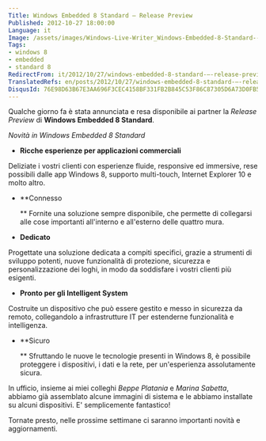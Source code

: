 ```yaml
---
Title: Windows Embedded 8 Standard – Release Preview
Published: 2012-10-27 18:00:00
Language: it
Image: /assets/images/Windows-Live-Writer_Windows-Embedded-8-Standard--Release-Pre_10CD9_WE_Logo_3.gif
Tags:
- windows 8
- embedded
- standard 8
RedirectFrom: it/2012/10/27/windows-embedded-8-standard-–-release-preview.aspx
TranslatedRefs: en/posts/2012/10/27/windows-embedded-8-standard-–-release-preview.md
DisqusId: 76E98D63B67E3AA696F3CEC4158BF331FB2B845C53F86C87305D6A73D0FB5FE0
---
```

Qualche giorno fa è stata annunciata e resa disponibile ai partner la *Release Preview* di **Windows Embedded 8 Standard**.

*Novità in Windows Embedded 8 Standard*

*   **Ricche esperienze per applicazioni
commerciali**  

 Deliziate i vostri clienti con esperienze fluide, responsive ed
immersive, rese possibili dalle app Windows 8, supporto
multi-touch, Internet Explorer 10 e molto altro.

*   **Connesso  

    ** Fornite una soluzione sempre disponibile, che permette di
collegarsi alle cose importanti all'interno e all'esterno delle
quattro mura.

*   **Dedicato**   

 Progettate una soluzione dedicata a compiti specifici, grazie a
strumenti di sviluppo potenti, nuove funzionalità di protezione,
sicurezza e personalizzazione dei loghi, in modo da soddisfare i
vostri clienti più esigenti.

*   **Pronto per gli Intelligent System**  

 Costruite un dispositivo che può essere gestito e messo in
sicurezza da remoto, collegandolo a infrastrutture IT per
estenderne funzionalità e intelligenza.

*   **Sicuro   

    ** Sfruttando le nuove le tecnologie presenti in Windows 8,
è possibile proteggere i dispositivi, i dati e la rete, per 
un'esperienza  assolutamente sicura.

In ufficio, insieme ai miei colleghi *Beppe Platania* e *Marina Sabetta*, abbiamo già assemblato alcune immagini di sistema e le abbiamo installate su alcuni dispositivi. E' semplicemente fantastico!

Tornate presto, nelle prossime settimane ci saranno importanti novità e aggiornamenti.